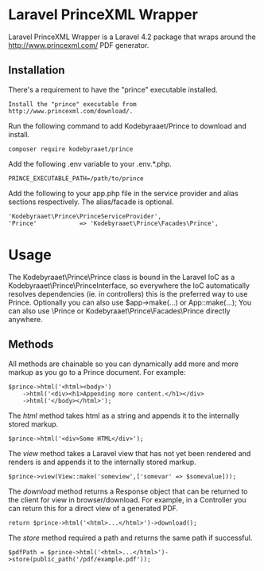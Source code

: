 # Laravel PrinceXML Wrapper

Laravel PrinceXML Wrapper is a Laravel 4.2 package that wraps around the http://www.princexml.com/ PDF generator.

## Installation
There's a requirement to have the "prince" executable installed.
```
Install the "prince" executable from http://www.princexml.com/download/.
```
Run the following command to add Kodebyraaet/Prince to download and install.
```
composer require kodebyraaet/prince
```
Add the following .env variable to your .env.*.php.
```
PRINCE_EXECUTABLE_PATH=/path/to/prince
```
Add the following to your app.php file in the service provider and alias sections respectively. The alias/facade is optional.
````
'Kodebyraaet\Prince\PrinceServiceProvider',
'Prince'            => 'Kodebyraaet\Prince\Facades\Prince',
````

# Usage
The Kodebyraaet\Prince\Prince class is bound in the Laravel IoC as a Kodebyraaet\Prince\PrinceInterface, so everywhere the IoC automatically resolves dependencies (ie. in controllers) this is the preferred way to use Prince. Optionally you can also use $app->make(...) or App::make(...); You can also use \Prince or Kodebyraaet\Prince\Facades\Prince directly anywhere.

## Methods
All methods are chainable so you can dynamically add more and more markup as you go to a Prince document. For example:
```
$prince->html('<html><body>')
    ->html('<div><h1>Appending more content.</h1></div>
    ->html('</body></html>');
```

The *html* method takes html as a string and appends it to the internally stored markup.
```
$prince->html('<div>Some HTML</div>');
```

The *view* method takes a Laravel view that has not yet been rendered and renders is and appends it to the internally stored markup.
```
$prince->view(View::make('someview',['somevar' => $somevalue]));
```

The *download* method returns a Response object that can be returned to the client for view in browser/download. For example, in a Controller you can return this for a direct view of a generated PDF.
```
return $prince->html('<html>...</html>')->download();
```

The *store* method required a path and returns the same path if successful.
```
$pdfPath = $prince->html('<html>...</html>')->store(public_path('/pdf/example.pdf'));
```